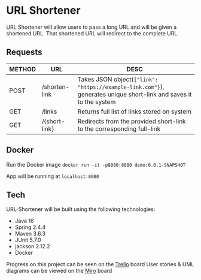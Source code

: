 # URL Shortener
URL Shortener will allow users to pass a long URL and will be given a shortened URL.
That shortened URL will redirect to the complete URL.

## Requests
| METHOD | URL | DESC |
| ------ | ------ | ------ |
| POST | /shorten-link | Takes JSON object(```{"link": "https://example-link.com"}```), generates unique short-link and saves it to the system |
| GET | /links | Returns full list of links stored on system |
| GET | /{short-link} | Redirects from the provided short-link to the corresponding full-link |

## Docker
Run the Docker image
```docker run -it -p8080:8080 demo:0.0.1-SNAPSHOT```

App will be running at
```localhost:8080```

## Tech
URL-Shortener will be built using the following technologies:
- Java 16
- Spring 2.4.4
- Maven 3.6.3
- JUnit 5.7.0
- jackson 2.12.2
- Docker

Progress on this project can be seen on the [Trello] board
User stories & UML diagrams can be viewed on the [Miro] board

[Trello]: <https://trello.com/b/XV99y2JP>
[Miro]: https://miro.com/app/board/o9J_lMOnXfU=/